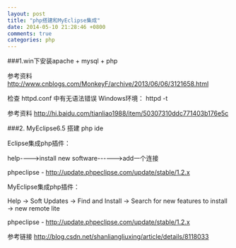 ```yaml
---
layout: post
title: "php搭建和MyEclipse集成"
date: 2014-05-10 21:28:46 +0800
comments: true
categories: php 
---
```

<!--more-->
###1.win下安装apache + mysql  + php

参考资料 http://www.cnblogs.com/MonkeyF/archive/2013/06/06/3121658.html

检查 httpd.conf 中有无语法错误
Windows环境：
httpd -t

参考资料 
http://hi.baidu.com/tianliao1988/item/50307310ddc771403b176e5c

###2. MyEclipse6.5 搭建 php ide

Eclipse集成php插件：

help---->install new software------>add一个连接

phpeclipse - http://update.phpeclipse.com/update/stable/1.2.x

MyEclipse集成php插件：

Help -> Soft Updates -> Find and Install -> Search for new features to install -> new remote lite

 phpeclipse - http://update.phpeclipse.com/update/stable/1.2.x

参考链接 http://blog.csdn.net/shanliangliuxing/article/details/8118033